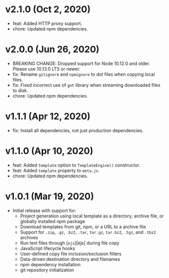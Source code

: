 # v2.1.0 (Oct 2, 2020)

 * feat: Added HTTP proxy support.
 * chore: Updated npm dependencies.

# v2.0.0 (Jun 26, 2020)

 * BREAKING CHANGE: Dropped support for Node 10.12.0 and older. Please use 10.13.0 LTS or newer.
 * fix: Rename `gitignore` and `npmignore` to dot files when copying local files.
 * fix: Fixed incorrect use of `got` library when streaming downloaded files to disk.
 * chore: Updated npm dependencies.

# v1.1.1 (Apr 12, 2020)

 * fix: Install all dependencies, not just production dependencies.

# v1.1.0 (Apr 10, 2020)

 * feat: Added `template` option to `TemplateEngine()` constructor.
 * feat: Added `template` property to `meta.js`.
 * chore: Updated npm dependencies.

# v1.0.1 (Mar 19, 2020)

 * Initial release with support for:
   - Project generation using local template as a directory, archive file, or globally installed
     npm package
   - Download templates from git, npm, or a URL to a archive file
   - Support for `.zip`, `.gz`, `.bz2`, `.tar`, `tar.gz`, `tar.bz2`, `.tgz`, and `.tbz2` archives
   - Run text files through [`ejs`][ejs] during file copy
   - JavaScript lifecycle hooks
   - User-defined copy file inclusion/exclusion filters
   - Data-driven destination directory and filenames
   - npm dependency installation
   - git repository initialization
